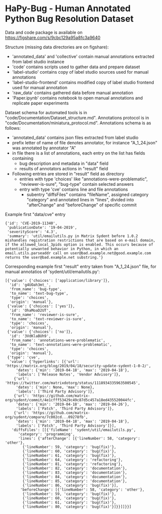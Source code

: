 # HaPy-Bug - Human Annotated Python Bug Resolution Dataset

Data and code package is available on https://figshare.com/s/9cbc129a95a8fc3a9640 

Structure (missing data directories are on figshare):
* 'annotated_data' and 'collective' contain manual annotations extracted from label studio instance
* 'code' contains scripts used to gather data and prepare dataset
* 'label-studio' contains copy of label studio sources used for manual annotations
* 'label-studio-frontend' contains modified copy of label studio frontend used for manual annotation
* 'raw_data' contains gathered data before manual annotation
* 'Paper.ipynb' contains notebook to open manual annotations and replicate paper experiments

Dataset schema for automated tools is in "code/Documentation/Dataset_structure.md". 
Annotations protocol is in "code/Documentation/miniatura_protocol.md". 
Annotations schema is as follows:
* 'annotated_data' contains json files extracted from label studio
* prefix letter of name of file denotes annotator, for instance "A_1_24.json" was annotated by annotator "A"
* in file there is a list of annotations, each entry on the list has fields containing 
  * bug description and metadata in "data" field
  * results of annotators actions in "result" field
* Following entries are stored in "result" field as directory 
  * entries with type 'choices' like "annotations-were-problematic", "reviewer-is-sure", "bug-type" contain selected answers
  * entry with type 'cve' contains line and file annotations
    * subentry "diffsFiles" contains "fileName", assigned category "category" and annotated lines in "lines", divided into "afterChange" and "beforeChange" of specific commit

Example first "data/cve" entry
```
{'id': 'CVE-2019-11340',
 'publicationDate': '19-04-2019',
 'severityScore': '4.3',
 'summary': 'util/emailutils.py in Matrix Sydent before 1.0.2 mishandles registration restrictions that are based on e-mail domain, if the allowed_local_3pids option is enabled. This occurs because of potentially unwanted behavior in Python, in which an email.utils.parseaddr call on user@bad.example.net@good.example.com returns the user@bad.example.net substring.'}
```

Corresponding example first "result" entry taken from "A_1_24.json" file, for manual annotatios of 'sydent/util/emailutils.py':
```
[{'value': {'choices': ['application/library']},
  'id': 'g4UOah3mt_',
  'from_name': 'bug-type',
  'to_name': 'text-bug-type',
  'type': 'choices',
  'origin': 'manual'},
 {'value': {'choices': ['yes']},
  'id': 'OhaMoaD2UT',
  'from_name': 'reviewer-is-sure',
  'to_name': 'text-reviewer-is-sure',
  'type': 'choices',
  'origin': 'manual'},
 {'value': {'choices': ['no']},
  'id': '3VdKlaBUh9',
  'from_name': 'annotations-were-problematic',
  'to_name': 'text-annotations-were-problematic',
  'type': 'choices',
  'origin': 'manual'},
 {'type': 'cve',
  'value': {'hyperlinks': [{'url': 'https://matrix.org/blog/2019/04/18/security-update-sydent-1-0-2/',
     'dates': {'min': '2019-04-18', 'max': '2019-04-18'},
     'labels': ['Release Notes', 'Vendor Advisory']},
    {'url': 'https://twitter.com/matrixdotorg/status/1118934335963500545',
     'dates': {'min': None, 'max': None},
     'labels': ['Third Party Advisory']},
    {'url': 'https://github.com/matrix-org/sydent/commit/4e1cfff53429c49c87d5c457a18ed435520044fc',
     'dates': {'min': '2019-04-18', 'max': '2019-04-26'},
     'labels': ['Patch', 'Third Party Advisory']},
    {'url': 'https://github.com/matrix-org/sydent/compare/7c002cd...09278fb',
     'dates': {'min': '2019-04-18', 'max': '2019-04-18'},
     'labels': ['Patch', 'Third Party Advisory']}],
   'diffsFiles': [[{'fileName': 'sydent/util/emailutils.py',
      'category': 'programming',
      'lines': {'afterChange': [{'lineNumber': 58, 'category': 'other'},
        {'lineNumber': 59, 'category': 'bug(fix)'},
        {'lineNumber': 60, 'category': 'bug(fix)'},
        {'lineNumber': 61, 'category': 'bug(fix)'},
        {'lineNumber': 64, 'category': 'refactoring'},
        {'lineNumber': 81, 'category': 'refactoring'},
        {'lineNumber': 82, 'category': 'documentation'},
        {'lineNumber': 83, 'category': 'documentation'},
        {'lineNumber': 84, 'category': 'documentation'},
        {'lineNumber': 85, 'category': 'documentation'},
        {'lineNumber': 86, 'category': 'bug(fix)'}],
       'beforeChange': [{'lineNumber': 58, 'category': 'other'},
        {'lineNumber': 59, 'category': 'bug(fix)'},
        {'lineNumber': 60, 'category': 'bug(fix)'},
        {'lineNumber': 61, 'category': 'bug(fix)'},
        {'lineNumber': 80, 'category': 'bug(fix)'}]}}]]}}]
```

